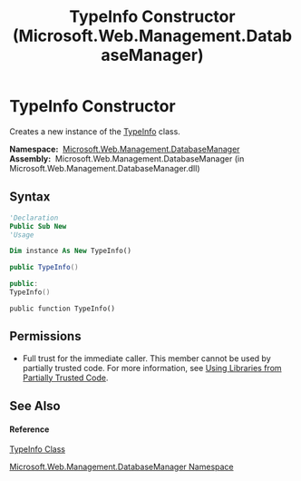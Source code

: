 ﻿---
title: TypeInfo Constructor  (Microsoft.Web.Management.DatabaseManager)
TOCTitle: TypeInfo Constructor
ms:assetid: M:Microsoft.Web.Management.DatabaseManager.TypeInfo.#ctor
ms:mtpsurl: https://msdn.microsoft.com/en-us/library/microsoft.web.management.databasemanager.typeinfo.typeinfo(v=VS.90)
ms:contentKeyID: 20476802
ms.date: 05/02/2012
mtps_version: v=VS.90
f1_keywords:
- Microsoft.Web.Management.DatabaseManager.TypeInfo.TypeInfo
- Microsoft.Web.Management.DatabaseManager.TypeInfo.#ctor
dev_langs:
- CSharp
- JScript
- VB
- c++
api_location:
- Microsoft.Web.Management.DatabaseManager.dll
api_name:
- Microsoft.Web.Management.DatabaseManager.TypeInfo..ctor
api_type:
- Managed
topic_type:
- apiref
- kbSyntax
product_family_name: VS
ROBOTS: INDEX,FOLLOW
---

# TypeInfo Constructor

Creates a new instance of the [TypeInfo](typeinfo-class-microsoft-web-management-databasemanager.md) class.

**Namespace:**  [Microsoft.Web.Management.DatabaseManager](microsoft-web-management-databasemanager-namespace.md)  
**Assembly:**  Microsoft.Web.Management.DatabaseManager (in Microsoft.Web.Management.DatabaseManager.dll)

## Syntax

``` vb
'Declaration
Public Sub New
'Usage

Dim instance As New TypeInfo()
```

``` csharp
public TypeInfo()
```

``` c++
public:
TypeInfo()
```

``` jscript
public function TypeInfo()
```

## Permissions

  - Full trust for the immediate caller. This member cannot be used by partially trusted code. For more information, see [Using Libraries from Partially Trusted Code](https://msdn.microsoft.com/en-us/library/8skskf63\(v=vs.90\)).

## See Also

#### Reference

[TypeInfo Class](typeinfo-class-microsoft-web-management-databasemanager.md)

[Microsoft.Web.Management.DatabaseManager Namespace](microsoft-web-management-databasemanager-namespace.md)

